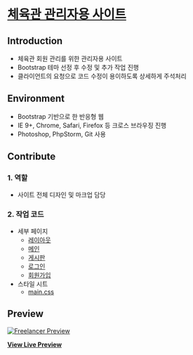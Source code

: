 # [체육관 관리자용 사이트](http://bodystar-env.rawhew2zjm.ap-northeast-2.elasticbeanstalk.com/)

## Introduction
* 체육관 회원 관리를 위한 관리자용 사이트
* Bootstrap 테마 선정 후 수정 및 추가 작업 진행
* 클라이언트의 요청으로 코드 수정이 용이하도록 상세하게 주석처리

## Environment
* Bootstrap 기반으로 한 반응형 웹
* IE 9+, Chrome, Safari, Firefox 등 크로스 브라우징 진행
* Photoshop, PhpStorm, Git 사용

## Contribute
### 1. 역할
* 사이트 전체 디자인 및 마크업 담당

### 2. 작업 코드
* 세부 페이지
  * [레이아웃](https://github.com/blacktea1019/portfolio-bodystar/tree/master/client/src/components/layouts)
  * [메인](https://github.com/blacktea1019/portfolio-bodystar/blob/master/client/src/components/views/dashboard.vue)
  * [게시판](https://github.com/blacktea1019/portfolio-bodystar/tree/master/client/src/components/views/board)
  * [로그인](https://github.com/blacktea1019/portfolio-bodystar/blob/master/client/src/components/views/login.vue)
  * [회원가입](https://github.com/blacktea1019/portfolio-bodystar/blob/master/client/src/components/views/register.vue)
* 스타일 시트
  * [main.css](https://github.com/blacktea1019/portfolio-bodystar/blob/master/client/src/assets/css/main.css)


## Preview

[![Freelancer Preview](https://preview.ibb.co/dLDSm8/2018_07_30_11_50_18.png)](http://bodystar-env.rawhew2zjm.ap-northeast-2.elasticbeanstalk.com/)

**[View Live Preview](http://bodystar-env.rawhew2zjm.ap-northeast-2.elasticbeanstalk.com/)**
